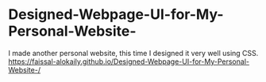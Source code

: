 # Designed-Webpage-UI-for-My-Personal-Website-
I made another personal website, this time I designed it very well using CSS.
https://faissal-alokaily.github.io/Designed-Webpage-UI-for-My-Personal-Website-/
